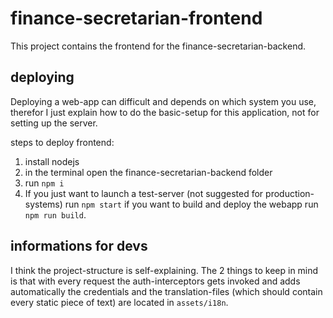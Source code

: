 # finance-secretarian-frontend
This project contains the frontend for the finance-secretarian-backend.

## deploying
Deploying a web-app can difficult and depends on which system you use, therefor I just explain how to do the basic-setup for this application, not for setting up the server.

steps to deploy frontend:
 1. install nodejs
 2. in the terminal open the finance-secretarian-backend folder
 3. run `npm i`
 4. If you just want to launch a test-server (not suggested for production-systems) run `npm start` if you want to build and deploy the webapp run `npm run build`.

## informations for devs
I think the project-structure is self-explaining. The 2 things to keep in mind is that with every request the auth-interceptors gets invoked and adds automatically the credentials and the translation-files (which should contain every static piece of text) are located in `assets/i18n`.